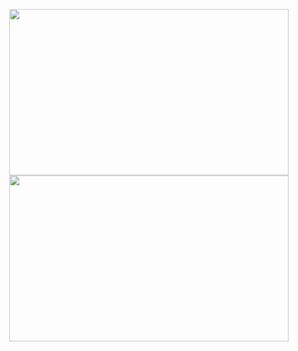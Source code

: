 <!--
## Hi there 👋 


**youngsoo23/youngsoo23** is a ✨ _special_ ✨ repository because its `README.md` (this file) appears on your GitHub profile.

Here are some ideas to get you started:

- 🔭 I’m currently working on ...
- 🌱 I’m currently learning ...
- 👯 I’m looking to collaborate on ...
- 🤔 I’m looking for help with ...
- 💬 Ask me about ...
- 📫 How to reach me: ...
- 😄 Pronouns: ...
- ⚡ Fun fact: ...
-->

<a href="https://github.com/devxb/gitanimals">
<img
  src="https://render.gitanimals.org/farms/zerowater"
  width="100%"
  height="300"
/>
  <img
  src="https://render.gitanimals.org/lines/zerowater?pet-id=1"
  width="100%"
  height="300"
/>
</a>
